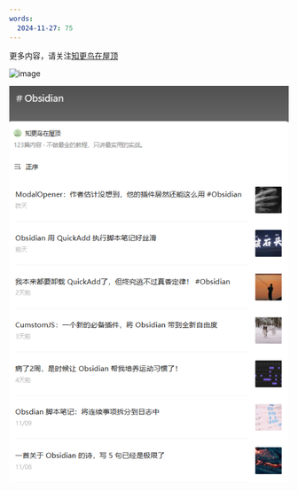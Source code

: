 ```yaml
---
words:
  2024-11-27: 75
---
```





更多内容，请关注[知更鸟在屋顶](https://mp.weixin.qq.com/mp/appmsgalbum?__biz=MzI5MzMxMTU1OQ==&action=getalbum&album_id=3677572515146301446&scene=173&subscene=&sessionid=svr_c2c428d707b&enterid=1732711508&from_msgid=2247488384&from_itemidx=1&count=3&nolastread=1#wechat_redirect)

![image](https://mp.weixin.qq.com/mp/qrcode?scene=10000005&size=102&__biz=MzI5MzMxMTU1OQ==&mid=2247483923&idx=1&sn=2cfabc40715e125d30f7f3fcf94723de&send_time=)


![image](./__files__/Pasted%20image%2020241127204624.png)



